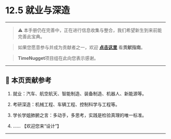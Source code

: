 # 12.5 就业与深造

---

> ⚠️ 本手册仍在完善中，正在进行信息收集与整合，我们希望新生到来前能完善此宝典。  

> 如果您愿意参与并成为贡献者之一，欢迎 **[点击这里](/CONTRIBUTING.md)** 看**贡献指南**。

> **TimeNugget**项目组在此向您表示感谢。

---

## 📌 本页贡献参考

1. 就业：汽车、航空航天、智能制造、装备制造、机器人、新能源等。

2. 考研深造：机械工程、车辆工程、控制科学与工程等。

3. 学长学姐肺腑之言：多动手，多思考，实践是检验真理的唯一标准。

4. ……  【欢迎您来“设计”】

---
